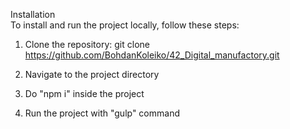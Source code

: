 Installation </br>
To install and run the project locally, follow these steps:

1. Clone the repository:
git clone https://github.com/BohdanKoleiko/42_Digital_manufactory.git

2. Navigate to the project directory

3. Do "npm i" inside the project

4. Run the project with "gulp" command
